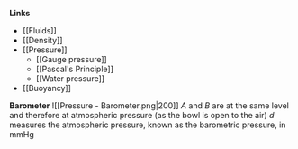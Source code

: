 **Links**
- [[Fluids]] 
- [[Density]] 
- [[Pressure]] 
	- [[Gauge pressure]] 
	- [[Pascal's Principle]] 
	- [[Water pressure]] 
- [[Buoyancy]] 



**Barometer**
![[Pressure - Barometer.png|200]]
$A$ and $B$ are at the same level and therefore at atmospheric pressure (as the bowl is open to the air)
$d$ measures the atmospheric pressure, known as the barometric pressure, in mmHg




